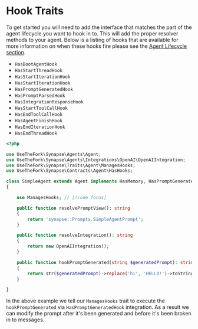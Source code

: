 # Hook Traits

To get started you will need to add the interface that matches the part of the agent lifecycle you want to hook in to. This will add the proper resolver methods to your agent. Below is a listing of hooks that are available for more information on when these hooks fire please see the [Agent Lifecycle section](/agent-lifecycle).

- `HasBootAgentHook`
- `HasStartThreadHook`
- `HasStartIterationHook`
- `HasStartIterationHook`
- `HasPromptGeneratedHook`
- `HasPromptParsedHook`
- `HasIntegrationResponseHook`
- `HasStartToolCallHook`
- `HasEndToolCallHook`
- `HasAgentFinishHook`
- `HasEndIterationHook`
- `HasEndThreadHook`

```php
<?php

use UseTheFork\Synapse\Agents\Agent;
use UseTheFork\Synapse\Agents\Integrations\OpenAI\OpenAIIntegration;
use UseTheFork\Synapse\Traits\Agent\ManagesHooks;
use UseTheFork\Synapse\Contracts\Agent\HasHooks;

class SimpleAgent extends Agent implements HasMemory, HasPromptGeneratedHook  // [!code focus]
{

    use ManagesHooks; // [!code focus]

    public function resolvePromptView(): string
    {
        return 'synapse::Prompts.SimpleAgentPrompt';
    }

    public function resolveIntegration(): string
    {
        return new OpenAIIntegration();
    }

    public function hookPromptGenerated(string $generatedPrompt): string; // [!code focus:4]
    {
        return str($generatedPrompt)->replace('hi', 'HELLO!')->toString();
    }

}
```

In the above example we tell our `ManagesHooks` trait to execute the `hookPromptGenerated` via `HasPromptGeneratedHook` integration. As a result we can modify the prompt after it's been generated and before it's been broken in to messages.
